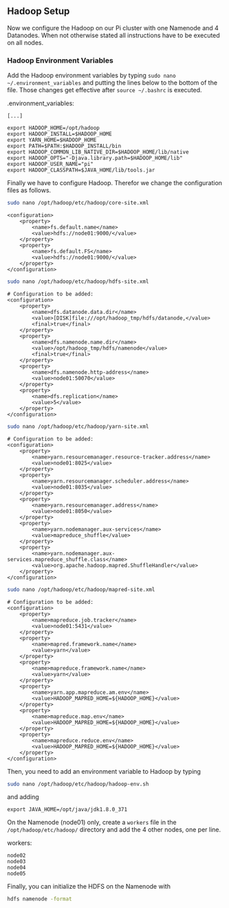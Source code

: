 ## Hadoop Setup

Now we configure the Hadoop on our Pi cluster with one Namenode and 4 Datanodes. When not otherwise stated all instructions have to be executed on all nodes.

### Hadoop Environment Variables

Add the Hadoop environment variables by typing `sudo nano ~/.environment_variables` and putting the lines below to the bottom of the file. Those changes get effective after `source ~/.bashrc` is executed.

.environment_variables:

```
[...]

export HADOOP_HOME=/opt/hadoop
export HADOOP_INSTALL=$HADOOP_HOME
export YARN_HOME=$HADOOP_HOME
export PATH=$PATH:$HADOOP_INSTALL/bin
export HADOOP_COMMON_LIB_NATIVE_DIR=$HADOOP_HOME/lib/native
export HADOOP_OPTS="-Djava.library.path=$HADOOP_HOME/lib"
export HADOOP_USER_NAME="pi"
export HADOOP_CLASSPATH=$JAVA_HOME/lib/tools.jar
```

Finally we have to configure Hadoop. Therefor we change the configuration files as follows.

```bash
sudo nano /opt/hadoop/etc/hadoop/core-site.xml
```

```
<configuration>
    <property>
        <name>fs.default.name</name>
        <value>hdfs://node01:9000/</value>
    </property>
    <property>
        <name>fs.default.FS</name>
        <value>hdfs://node01:9000/</value>
    </property>
</configuration>
```

```bash
sudo nano /opt/hadoop/etc/hadoop/hdfs-site.xml
```

```
# Configuration to be added:
<configuration>
    <property>
        <name>dfs.datanode.data.dir</name>
        <value>[DISK]file:///opt/hadoop_tmp/hdfs/datanode,</value>
        <final>true</final>
    </property>
    <property>
        <name>dfs.namenode.name.dir</name>
        <value>/opt/hadoop_tmp/hdfs/namenode</value>
        <final>true</final>
    </property>
    <property>
        <name>dfs.namenode.http-address</name>
        <value>node01:50070</value>
    </property>
    <property>
        <name>dfs.replication</name>
        <value>5</value>
    </property>
</configuration>
```

```bash
sudo nano /opt/hadoop/etc/hadoop/yarn-site.xml
```

```
# Configuration to be added:
<configuration>
    <property>
        <name>yarn.resourcemanager.resource-tracker.address</name>
        <value>node01:8025</value>
    </property>
    <property>
        <name>yarn.resourcemanager.scheduler.address</name>
        <value>node01:8035</value>
    </property>
    <property>
        <name>yarn.resourcemanager.address</name>
        <value>node01:8050</value>
    </property>
    <property>
        <name>yarn.nodemanager.aux-services</name>
        <value>mapreduce_shuffle</value>
    </property>
    <property>
        <name>yarn.nodemanager.aux-services.mapreduce_shuffle.class</name>
        <value>org.apache.hadoop.mapred.ShuffleHandler</value>
    </property>
</configuration>
```

```bash
sudo nano /opt/hadoop/etc/hadoop/mapred-site.xml
```

```
# Configuration to be added:
<configuration>
    <property>
        <name>mapreduce.job.tracker</name>
        <value>node01:5431</value>
    </property>
    <property>
        <name>mapred.framework.name</name>
        <value>yarn</value>
    </property>
    <property>
        <name>mapreduce.framework.name</name>
        <value>yarn</value>
    </property>
    <property>
        <name>yarn.app.mapreduce.am.env</name>
        <value>HADOOP_MAPRED_HOME=${HADOOP_HOME}</value>
    </property>
    <property>
        <name>mapreduce.map.env</name>
        <value>HADOOP_MAPRED_HOME=${HADOOP_HOME}</value>
    </property>
    <property>
        <name>mapreduce.reduce.env</name>
        <value>HADOOP_MAPRED_HOME=${HADOOP_HOME}</value>
    </property>
</configuration>
```

Then, you need to add an environment variable to Hadoop by typing

```bash
sudo nano /opt/hadoop/etc/hadoop/hadoop-env.sh
```

and adding

```
export JAVA_HOME=/opt/java/jdk1.8.0_371
```

On the Namenode (node01) only, create a `workers` file in the `/opt/hadoop/etc/hadoop/` directory and add the 4 other nodes, one per line.

workers:

```
node02
node03
node04
node05
```

Finally, you can initialize the HDFS on the Namenode with

```bash
hdfs namenode -format
```
